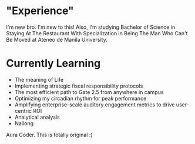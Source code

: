 # "Experience"
I'm new bro. I'm new to this! Also, I'm studying Bachelor of Science in Staying At The Restaurant With Specialization in Being The Man Who Can't Be Moved at Ateneo de Manila University.

# Currently Learning
- The meaning of Life
- Implementing strategic fiscal responsibility protocols
- The most efficient path to Gate 2.5 from anywhere in campus
- Optimizing my circadian rhythm for peak performance
- Amplifying enterprise-scale auditory engagement metrics to drive user-centric ROI
- Analytical analysis
- Nailong

Aura Coder. This is totally original :)
